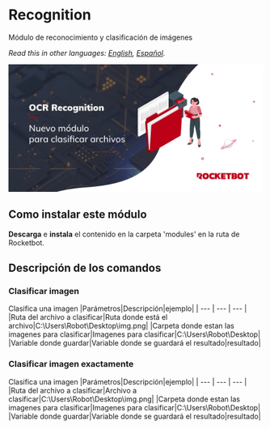 # Recognition
  
Módulo de reconocimiento y clasificación de imágenes  

*Read this in other languages: [English](Manual_recognition.md), [Español](Manual_recognition.es.md).*
  
![banner](imgs/Banner_recognition.png)
## Como instalar este módulo
  
__Descarga__ e __instala__ el contenido en la carpeta 'modules' en la ruta de Rocketbot.  



## Descripción de los comandos

### Clasificar imagen
  
Clasifica una imagen
|Parámetros|Descripción|ejemplo|
| --- | --- | --- |
|Ruta del archivo a clasificar|Ruta donde está el archivo|C:\Users\Robot\Desktop\img.png|
|Carpeta donde estan las imagenes para clasificar|Imagenes para clasificar|C:\Users\Robot\Desktop|
|Variable donde guardar|Variable donde se guardará el resultado|resultado|

### Clasificar imagen exactamente
  
Clasifica una imagen
|Parámetros|Descripción|ejemplo|
| --- | --- | --- |
|Ruta del archivo a clasificar|Archivo a clasificar|C:\Users\Robot\Desktop\img.png|
|Carpeta donde estan las imagenes para clasificar|Imagenes para clasificar|C:\Users\Robot\Desktop|
|Variable donde guardar|Variable donde se guardará el resultado|resultado|
